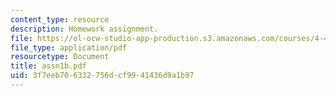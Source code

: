 ```yaml
---
content_type: resource
description: Homework assignment.
file: https://ol-ocw-studio-app-production.s3.amazonaws.com/courses/4-491-form-finding-and-structural-optimization-gaudi-workshop-fall-2004/3f7eeb706332756dcf9941436d9a1b97_assn1b.pdf
file_type: application/pdf
resourcetype: Document
title: assn1b.pdf
uid: 3f7eeb70-6332-756d-cf99-41436d9a1b97
---
```

